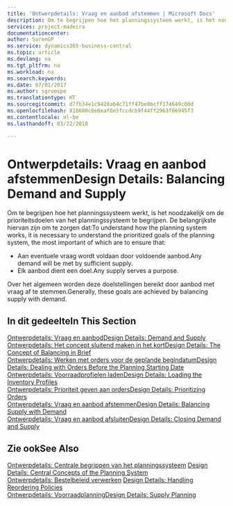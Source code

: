 ```yaml
---
title: 'Ontwerpdetails: Vraag en aanbod afstemmen | Microsoft Docs'
description: Om te begrijpen hoe het planningssysteem werkt, is het noodzakelijk om de prioriteitsdoelen van het planningssysteem te begrijpen. De belangrijkste hiervan zijn om te zorgen dat aan eventuele vraag wordt voldaan door voldoende aanbod en dat elk aanbod een doel dient.
services: project-madeira
documentationcenter: 
author: SorenGP
ms.service: dynamics365-business-central
ms.topic: article
ms.devlang: na
ms.tgt_pltfrm: na
ms.workload: na
ms.search.keywords: 
ms.date: 07/01/2017
ms.author: sgroespe
ms.translationtype: HT
ms.sourcegitcommit: d7fb34e1c9428a64c71ff47be8bcff174649c00d
ms.openlocfilehash: 818680c6e0eaf0e5fccdcb9f44ff2963f66945f3
ms.contentlocale: nl-be
ms.lasthandoff: 03/22/2018

---
```

# <a name="design-details-balancing-demand-and-supply"></a><span data-ttu-id="52ae7-103">Ontwerpdetails: Vraag en aanbod afstemmen</span><span class="sxs-lookup"><span data-stu-id="52ae7-103">Design Details: Balancing Demand and Supply</span></span>
<span data-ttu-id="52ae7-104">Om te begrijpen hoe het planningssysteem werkt, is het noodzakelijk om de prioriteitsdoelen van het planningssysteem te begrijpen. De belangrijkste hiervan zijn om te zorgen dat:</span><span class="sxs-lookup"><span data-stu-id="52ae7-104">To understand how the planning system works, it is necessary to understand the prioritized goals of the planning system, the most important of which are to ensure that:</span></span>  

- <span data-ttu-id="52ae7-105">Aan eventuele vraag wordt voldaan door voldoende aanbod.</span><span class="sxs-lookup"><span data-stu-id="52ae7-105">Any demand will be met by sufficient supply.</span></span>  
- <span data-ttu-id="52ae7-106">Elk aanbod dient een doel.</span><span class="sxs-lookup"><span data-stu-id="52ae7-106">Any supply serves a purpose.</span></span>  

 <span data-ttu-id="52ae7-107">Over het algemeen worden deze doelstellingen bereikt door aanbod met vraag af te stemmen.</span><span class="sxs-lookup"><span data-stu-id="52ae7-107">Generally, these goals are achieved by balancing supply with demand.</span></span>  

## <a name="in-this-section"></a><span data-ttu-id="52ae7-108">In dit gedeelte</span><span class="sxs-lookup"><span data-stu-id="52ae7-108">In This Section</span></span>  
[<span data-ttu-id="52ae7-109">Ontwerpdetails: Vraag en aanbod</span><span class="sxs-lookup"><span data-stu-id="52ae7-109">Design Details: Demand and Supply</span></span>](design-details-demand-and-supply.md)  
[<span data-ttu-id="52ae7-110">Ontwerpdetails: Het concept sluitend maken in het kort</span><span class="sxs-lookup"><span data-stu-id="52ae7-110">Design Details: The Concept of Balancing in Brief</span></span>](design-details-the-concept-of-balancing-in-brief.md)  
[<span data-ttu-id="52ae7-111">Ontwerpdetails: Werken met orders voor de geplande begindatum</span><span class="sxs-lookup"><span data-stu-id="52ae7-111">Design Details: Dealing with Orders Before the Planning Starting Date</span></span>](design-details-dealing-with-orders-before-the-planning-starting-date.md)  
[<span data-ttu-id="52ae7-112">Ontwerpdetails: Voorraadprofielen laden</span><span class="sxs-lookup"><span data-stu-id="52ae7-112">Design Details: Loading the Inventory Profiles</span></span>](design-details-loading-the-inventory-profiles.md)  
[<span data-ttu-id="52ae7-113">Ontwerpdetails: Prioriteit geven aan orders</span><span class="sxs-lookup"><span data-stu-id="52ae7-113">Design Details: Prioritizing Orders</span></span>](design-details-prioritizing-orders.md)  
[<span data-ttu-id="52ae7-114">Ontwerpdetails: Vraag en aanbod afstemmen</span><span class="sxs-lookup"><span data-stu-id="52ae7-114">Design Details: Balancing Supply with Demand</span></span>](design-details-balancing-supply-with-demand.md)  
[<span data-ttu-id="52ae7-115">Ontwerpdetails: Vraag en aanbod afsluiten</span><span class="sxs-lookup"><span data-stu-id="52ae7-115">Design Details: Closing Demand and Supply</span></span>](design-details-closing-demand-and-supply.md)  

## <a name="see-also"></a><span data-ttu-id="52ae7-116">Zie ook</span><span class="sxs-lookup"><span data-stu-id="52ae7-116">See Also</span></span>  
 <span data-ttu-id="52ae7-117">[Ontwerpdetails: Centrale begrippen van het planningssysteem](design-details-central-concepts-of-the-planning-system.md) </span><span class="sxs-lookup"><span data-stu-id="52ae7-117">[Design Details: Central Concepts of the Planning System](design-details-central-concepts-of-the-planning-system.md) </span></span>  
 <span data-ttu-id="52ae7-118">[Ontwerpdetails: Bestelbeleid verwerken](design-details-handling-reordering-policies.md) </span><span class="sxs-lookup"><span data-stu-id="52ae7-118">[Design Details: Handling Reordering Policies](design-details-handling-reordering-policies.md) </span></span>  
 [<span data-ttu-id="52ae7-119">Ontwerpdetails: Voorraadplanning</span><span class="sxs-lookup"><span data-stu-id="52ae7-119">Design Details: Supply Planning</span></span>](design-details-supply-planning.md)

